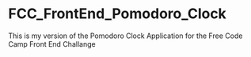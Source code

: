 # FCC_FrontEnd_Pomodoro_Clock
This is my version of the Pomodoro Clock Application for the Free Code Camp Front End Challange
